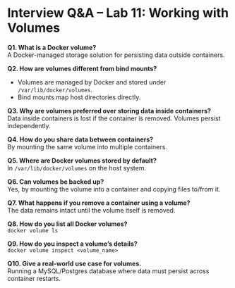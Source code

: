 # Interview Q&A – Lab 11: Working with Volumes

**Q1. What is a Docker volume?**  
A Docker-managed storage solution for persisting data outside containers.

**Q2. How are volumes different from bind mounts?**  
- Volumes are managed by Docker and stored under `/var/lib/docker/volumes`.  
- Bind mounts map host directories directly.

**Q3. Why are volumes preferred over storing data inside containers?**  
Data inside containers is lost if the container is removed. Volumes persist independently.

**Q4. How do you share data between containers?**  
By mounting the same volume into multiple containers.

**Q5. Where are Docker volumes stored by default?**  
In `/var/lib/docker/volumes` on the host system.

**Q6. Can volumes be backed up?**  
Yes, by mounting the volume into a container and copying files to/from it.

**Q7. What happens if you remove a container using a volume?**  
The data remains intact until the volume itself is removed.

**Q8. How do you list all Docker volumes?**  
`docker volume ls`

**Q9. How do you inspect a volume’s details?**  
`docker volume inspect <volume_name>`

**Q10. Give a real-world use case for volumes.**  
Running a MySQL/Postgres database where data must persist across container restarts.

